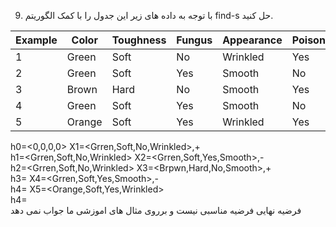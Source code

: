 9. با توجه به داده های زیر این جدول را با کمک الگوریتم find-s حل کنید.
  
  
|     Example    |     Color     |     Toughness    |     Fungus    |     Appearance    |     Poisonous    |
|----------------|---------------|------------------|---------------|-------------------|------------------|
|     1          |     Green     |     Soft         |     No        |     Wrinkled      |     Yes          |
|     2          |     Green     |     Soft         |     Yes       |     Smooth        |     No           |
|     3          |     Brown     |     Hard         |     No        |     Smooth        |     Yes          |
|     4          |     Green     |     Soft         |     Yes       |     Smooth        |     No           |
|     5          |     Orange    |     Soft         |     Yes       |     Wrinkled      |     Yes          |



h0=<0,0,0,0>
X1=<Grren,Soft,No,Wrinkled>,+
<br/>
h1=<Grren,Soft,No,Wrinkled>
X2=<Grren,Soft,Yes,Smooth>,-
<br/>
h2=<Grren,Soft,No,Wrinkled>
X3=<Brpwn,Hard,No,Smooth>,+
<br/>
h3=<?,?,No,?>
X4=<Grren,Soft,Yes,Smooth>,-
<br/>
h4=<?,?,No,?>
X5=<Orange,Soft,Yes,Wrinkled>
<br/>
h4=<?,?,?,?>
<br/>
فرضیه نهایی فرضیه مناسبی نیست و برروی مثال های اموزشی ما جواب نمی دهد

